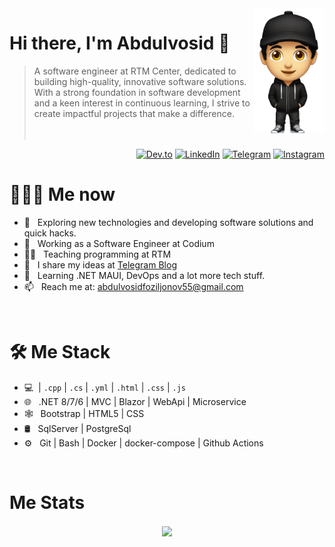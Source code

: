 <img src="Снимок_экрана_2024-07-08_221721-removebg-preview.png" align="right" height="200"/>

# Hi there, I'm Abdulvosid 👋

> A software engineer at RTM Center, dedicated to building high-quality, innovative software solutions. With a strong foundation in software development and a keen interest in continuous learning, I strive to create impactful projects that make a difference.
<br/><br/><br/>

<p align="end">
<a href="https://dev.to/foziljonov7"><img alt="Dev.to" src="https://img.shields.io/badge/Dev.to-gray?style=flat-square&logo=dev-to"></a> 
<a href="https://www.linkedin.com/in/foziljonov7/"><img alt="LinkedIn" src="https://img.shields.io/badge/LinkedIn-gray?style=flat-square&logo=linkedin"></a>
<a href="https://t.me/AFoziljonov_Blog"><img alt="Telegram" src="https://img.shields.io/badge/telegram-gray?style=flat-square&logo=telegram"></a>
<a href="https://instagram.com/foziljonov777"><img alt="Instagram" src="https://img.shields.io/badge/instagram-gray?style=flat-square&logo=instagram"></a>
</p>

<h1> 👨🏻‍💻 Me now </h1>

- 🤔 &nbsp; Exploring new technologies and developing software solutions and quick hacks.
- 💼 &nbsp; Working as a Software Engineer at Codium
- 👨‍🏫 &nbsp; Teaching programming at RTM
- 📝 &nbsp; I share my ideas at [Telegram Blog](https://t.me/AFoziljonov_Blog)
- 🌱 &nbsp; Learning .NET MAUI, DevOps and a lot more tech stuff.
- 📫 &nbsp; Reach me at: abdulvosidfoziljonov55@gmail.com

<br/>

<h1>🛠 Me Stack</h1>

- 💻 &nbsp;| `.cpp` | `.cs` | `.yml` | `.html` | `.css` | `.js`
- 🌐 &nbsp; .NET 8/7/6 | MVC | Blazor | WebApi | Microservice
- 🕸 &nbsp; Bootstrap | HTML5 | CSS
- 🛢 &nbsp; SqlServer | PostgreSql
- ⚙️ &nbsp; Git | Bash | Docker | docker-compose | Github Actions

<br/>

<h1>Me Stats</h1>

<div align="center">
<a href="">
  <img align="center" src="https://github-readme-stats.vercel.app/api?username=wahidustoz&count_private=true&include_all_commits=true&show_icons=true&title_color=007bff&text_color=e7e7e7&icon_color=007bff&bg_color=171c28" />
<a />
<div>
 <br/>
